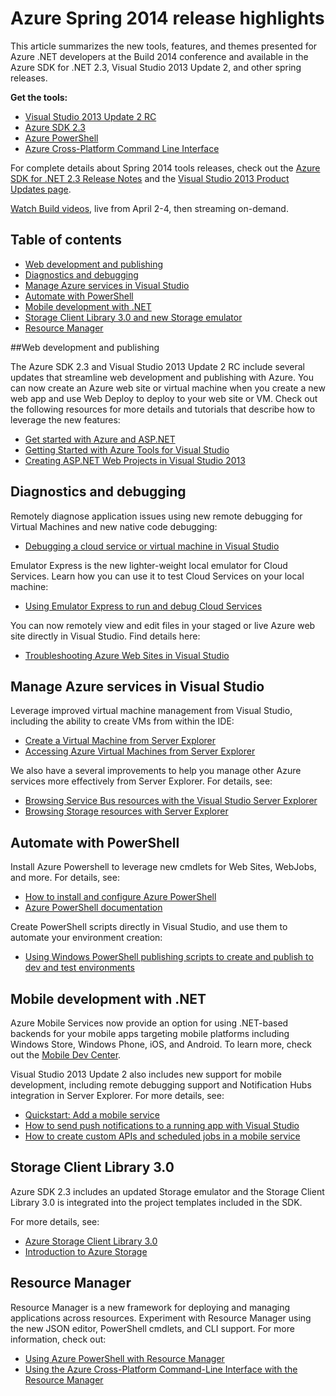 <properties pageTitle="Azure Spring 2014 release highlights - .NET Dev Center" metaKeywords="azure .net sdk 2.3" description="Learn about the new tools and features available for Azure .NET developers." documentationCenter=".NET" title="Azure Spring 2014 release highlights" authors="mollybos" solutions="" manager="carolz" editor="mollybos" />

# Azure Spring 2014 release highlights

This article summarizes the new tools, features, and themes presented for Azure .NET developers at the Build 2014 conference and available in the Azure SDK for .NET 2.3, Visual Studio 2013 Update 2, and other spring releases. 

**Get the tools:**

- [Visual Studio 2013 Update 2 RC](http://aka.ms/vs2013update2rc)
- [Azure SDK 2.3](http://www.windowsazure.com/en-us/downloads/)
- [Azure PowerShell](http://go.microsoft.com/?linkid=9811175)
- [Azure Cross-Platform Command Line Interface](http://go.microsoft.com/?linkid=9828653)

For complete details about Spring 2014 tools releases, check out the [Azure SDK for .NET 2.3 Release Notes](http://go.microsoft.com/fwlink/p/?LinkId=393548) and the [Visual Studio 2013 Product Updates page](http://go.microsoft.com/fwlink/?LinkId=272487).

[Watch Build videos](http://go.microsoft.com/fwlink/?LinkId=394377&clcid=0x409), live from April 2-4, then streaming on-demand.

## Table of contents

- [Web development and publishing](#webdeploy)
- [Diagnostics and debugging](#diagnostics)
- [Manage Azure services in Visual Studio](#service-management)
- [Automate with PowerShell](#automation)
- [Mobile development with .NET](#mobile)
- [Storage Client Library 3.0 and new Storage emulator](#storage)
- [Resource Manager](#arm)

##<a id="webdeploy"></a>Web development and publishing

The Azure SDK 2.3 and Visual Studio 2013 Update 2 RC include several updates that streamline web development and publishing with Azure. You can now create an Azure web site or virtual machine when you create a new web app and use Web Deploy to deploy to your web site or VM. Check out the following resources for more details and tutorials that describe how to leverage the new features:

- [Get started with Azure and ASP.NET](http://azure.microsoft.com/en-us/documentation/articles/web-sites-dotnet-get-started/) 
- [Getting Started with Azure Tools for Visual Studio](http://msdn.microsoft.com/en-us/library/azure/ff687127.aspx)
- [Creating ASP.NET Web Projects in Visual Studio 2013](http://asp.net/visual-studio/overview/2013/creating-web-projects-in-visual-studio)


## <a id="diagnostics"></a>Diagnostics and debugging
Remotely diagnose application issues using new remote debugging for Virtual Machines and new native code debugging:

- [Debugging a cloud service or virtual machine in Visual Studio](http://msdn.microsoft.com/en-us/library/azure/ff683670.aspx)

Emulator Express is the new lighter-weight local emulator for Cloud Services. Learn how you can use it to test Cloud Services on your local machine: 

- [Using Emulator Express to run and debug Cloud Services](http://msdn.microsoft.com/en-us/library/windowsazure/dn339018.aspx)

You can now remotely view and edit files in your staged or live Azure web site directly in Visual Studio. Find details here:

- [Troubleshooting Azure Web Sites in Visual Studio](http://www.windowsazure.com/en-us/documentation/articles/web-sites-dotnet-troubleshoot-visual-studio)

## <a id="service-management"></a>Manage Azure services in Visual Studio

Leverage improved virtual machine management from Visual Studio, including the ability to create VMs from within the IDE:

- [Create a Virtual Machine from Server Explorer](http://msdn.microsoft.com/en-us/library/windowsazure/dn569263.aspx)
- [Accessing Azure Virtual Machines from Server Explorer](http://msdn.microsoft.com/en-us/library/windowsazure/jj131259.aspx)


We also have a several improvements to help you manage other Azure services more effectively from Server Explorer. For details, see: 

- [Browsing Service Bus resources with the Visual Studio Server Explorer](http://msdn.microsoft.com/en-us/library/windowsazure/jj149828.aspx)
- [Browsing Storage resources with Server Explorer](http://msdn.microsoft.com/en-us/library/windowsazure/ff683677.aspx)


## <a id="automation"></a>Automate with PowerShell

Install Azure Powershell to leverage new cmdlets for Web Sites, WebJobs, and more. For details, see:

- [How to install and configure Azure PowerShell](http://www.windowsazure.com/en-us/documentation/articles/install-configure-powershell/)
- [Azure PowerShell documentation](http://msdn.microsoft.com/en-us/library/windowsazure/jj156055.aspx)

Create PowerShell scripts directly in Visual Studio, and use them to automate your environment creation:

- [Using Windows PowerShell publishing scripts to create and publish to dev and test environments](http://msdn.microsoft.com/en-us/library/windowsazure/dn642480.aspx)

## <a id="mobile"></a>Mobile development with .NET
Azure Mobile Services now provide an option for using .NET-based backends for your mobile apps targeting mobile platforms including Windows Store, Windows Phone, iOS, and Android. To learn more, check out the [Mobile Dev Center](/en-us/develop/mobile/resources/).

Visual Studio 2013 Update 2 also includes new support for mobile development, including remote debugging support and Notification Hubs integration in Server Explorer. For more details, see:

- [Quickstart: Add a mobile service](http://msdn.microsoft.com/en-us/library/windows/apps/xaml/dn629482.aspx)
- [How to send push notifications to a running app with Visual Studio](http://msdn.microsoft.com/en-us/library/windows/apps/xaml/dn614131.aspx)
- [How to create custom APIs and scheduled jobs in a mobile service](http://msdn.microsoft.com/en-us/library/windows/apps/xaml/dn614130.aspx)

## <a id="storage"></a>Storage Client Library 3.0
Azure SDK 2.3 includes an updated Storage emulator and the Storage Client Library 3.0 is integrated into the project templates included in the SDK. 

For more details, see:

- [Azure Storage Client Library 3.0](http://go.microsoft.com/fwlink/?LinkId=394927)
- [Introduction to Azure Storage](/en-us/documentation/articles/storage-introduction/)

## <a id="arm"></a>Resource Manager

Resource Manager is a new framework for deploying and managing applications across resources. Experiment with Resource Manager using the new JSON editor, PowerShell cmdlets, and CLI support. For more information, check out:

- [Using Azure PowerShell with Resource Manager](http://go.microsoft.com/fwlink/?LinkID=394767)
- [Using the Azure Cross-Platform Command-Line Interface with the Resource Manager](/en-us/documentation/articles/xplat-cli-azure-resource-manager/)



